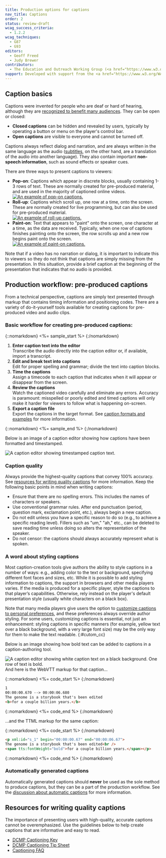 ```yaml
---
title: Production options for captions
nav_title: Captions
order: 2
status: review-draft
wcag_success_criteria:
  - 1.2.2
wcag_techniques:
  - G87
  - G93
editors:
  - Geoff Freed
  - Judy Brewer
contributors:
  - The Education and Outreach Working Group (<a href="https://www.w3.org/WAI/EO/">EOWG</a>)
support: Developed with support from the <a href="https://www.w3.org/WAI/WCAGTA/">U.S. Access Board, WCAG TA Project</a>
---
```


## Caption basics

Captions were invented for people who are deaf or hard of hearing, although they are [recognized to benefit many audiences](concepts.html#cc+ad_purpose). They can be open or closed:

-   **Closed captions** can be hidden and revealed by users, typically
    by operating a button or menu on the player's control bar.
-   **Open captions** are visible to everyone and cannot be turned off.

Captions always reflect dialog and narration, and are always written in the same language as the audio ([subtitles](subtitles.html), on the other hand, are a translation of the audio into another language). They also contain important **non-speech information**, such as sound effects or speaker cues.

There are three ways to present captions to viewers:

-   **Pop-on**: Captions which appear in discrete blocks, usually
    containing 1-3 rows of text. These are normally created for
    pre-produced material, and are used in the majority of captioned
    online videos.<br />
    [![An example of pop-on captions.](cc_perspectives.png)](https://www.w3.org/WAI/perspectives/captions.html)
-   **Roll-up**: Captions which scroll up, one row at a time, onto the
    screen. These are normally created for live programming, but can
    also be used for pre-produced material.<br />
    [![An example of roll-up captions.](roll-up.png)](http://ncamftp.wgbh.org/sp/wai/roll-up_cc.mp4)
-   **Paint-on**: Text that appears to "paint" onto the screen, one character at a time, as the data are received. Typically, when one row of captions finishes painting onto the screen, the row scrolls up and a new row begins paint onto the screen.<br />
    [![An example of paint-on captions.](paint-on.png)](http://ncamftp.wgbh.org/sp/wai/paint-on_cc.mp4)

Note that if a video has no narration or dialog, it is important to
indicate this to viewers so they do not think that captions are simply
missing from the presentation. In this situation, provide a brief
caption at the beginning of the presentation that indicates that no
audio is provided.

## Production workflow: pre-produced captions

From a technical perspective, captions are simply text presented through
markup that contains timing information and positioning codes. There are
a variety of do-it-yourself tools available for creating captions for
pre-produced video and audio clips.

### Basic workflow for creating pre-produced captions:

{::nomarkdown}
<%= sample_start %>
{:/nomarkdown}

1.  **Enter caption text into the editor**<br>
    Transcribe the audio directly into the caption editor or, if
    available, import a transcript.
2.  **Edit and break text into captions**<br>
    Edit for proper spelling and grammar; divide the text into caption
    blocks.
3.  **Time the captions**<br>
    Assign a timecode to each caption that indicates when it will appear
    or disappear from the screen.
4.  **Review the captions**<br>
    Watch the captioned video carefully and eliminate any errors.
    Accuracy is paramount: misspelled or poorly edited and timed
    captions will only make it harder for viewers to follow what is
    happening on-screen.
5.  **Export a caption file**<br>
    Export the captions in the target format. See [caption formats and
    examples](formats.html) for more information.

{::nomarkdown}
<%= sample_end %>
{:/nomarkdown}


Below is an image of a caption editor showing how captions have been
formatted and timestamped.

![A caption editor showing timestamped caption text.](timecodes.png)

### Caption quality

Always provide the highest-quality captions that convey 100% accuracy.
See [resources for writing quality captions](#resources-for-writing-quality-captions) for more
information. Keep the following basic points in mind when writing
captions:

-   Ensure that there are no spelling errors. This includes the names of
    characters or speakers.
-   Use conventional grammar rules. After end punctuation (period,
    question mark, exclamation point, etc.), always begin a new caption.
-   Do not edit unless you have a specific reason to do so (e.g., to
    achieve a specific reading level). Fillers such as "um," "ah," etc.,
    can be deleted to save reading time unless doing so alters the
    representation of the speaker.
-   Do not censor: the captions should always accurately represent what
    is spoken.

### A word about styling captions

Most caption-creation tools give authors the ability to style captions in a number of ways: e.g., adding color to the text or background, specifying different font faces and sizes, etc. While it is possible to add styling information to captions, the support in browsers and other media players varies. If the media is produced for a specific player, style the captions to that player’s capabilities.  Otherwise, rely instead on the player's default presentation style (usually white characters on a black box).

Note that many media players give users the option to [customize captions to personal preferences](playing.html#user-customization-of-captions), and these preferences always override author styling. For some users, customizing captions is essential, not just an enhancement:  styling captions in specific manners (for example, yellow text over a black background, with a very large font size) may be the only way for them to make the text readable.
{:#cutom_cc}

Below is an image showing how bold text can be added to captions in a
caption-authoring tool.

![A caption editor showing white caption text on a black background. One
row of text is bold.](text_bold.png)
And here is the WebVTT markup for that caption...

{::nomarkdown}
<%= code_start %>
{:/nomarkdown}

~~~html
1
00:00:00.670 --> 00:00:06.680
The genome is a storybook that's been edited
<b>for a couple billion years.</b>
~~~

{::nomarkdown}
<%= code_end %>
{:/nomarkdown}

...and the TTML markup for the same caption:

{::nomarkdown}
<%= code_start %>
{:/nomarkdown}

~~~html
<p xml:id="s_1" begin="00:00:00.67" end="00:00:06.67">
The genome is a storybook that's been edited<br />
<span tts:fontWeight="bold">for a couple billion years.</span></p>
~~~

{::nomarkdown}
<%= code_end %>
{:/nomarkdown}

### Automatically generated captions

Automatically generated captions should **never** be used as the sole
method to produce captions, but they can be a part of the production
workflow. See the [discussion about automatic captions](automatically-generated-captions.html) for
more information.

## Resources for writing quality captions

The importance of presenting users with high-quality, accurate captions
cannot be overemphasized. Use the guidelines below to help create
captions that are informative and easy to read.

-   [<abbr title="Described and Captioned Media Program">DCMP</abbr> Captioning
    Key](http://www.captioningkey.org/quality_captioning.html)
-   [<abbr title="Described and Captioned Media Program">DCMP</abbr> Captioning Tip Sheet](https://www.dcmp.org/ai/225/)
-   [Captioning
    FAQ](http://main.wgbh.org/wgbh/pages/mag/services/captioning/faq/sugg-styles-conv-faq.html)
